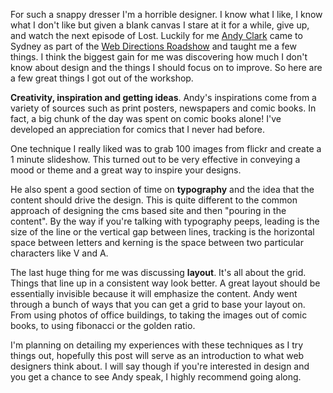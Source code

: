 <!-- 
  tags: sxsw rant
-->
For such a snappy dresser I'm a horrible designer. I know what I like, I know what I don't like but given a blank canvas I stare at it for a while, give up, and watch the next episode of Lost. Luckily for me [Andy Clark](http://forabeautifulweb.com/blog/) came to Sydney as part of the [Web Directions Roadshow](http://roadshow09.webdirections.org/) and taught me a few things. I think the biggest gain for me was discovering how much I don't know about design and the things I should focus on to improve. So here are a few great things I got out of the workshop.

**Creativity, inspiration and getting ideas**. Andy's inspirations come from a variety of sources such as print posters, newspapers and comic books. In fact, a big chunk of the day was spent on comic books alone! I've developed an appreciation for comics that I never had before.

One technique I really liked was to grab 100 images from flickr and create a 1 minute slideshow. This turned out to be very effective in conveying a mood or theme and a great way to inspire your designs.

He also spent a good section of time on **typography** and the idea that the content should drive the design. This is quite different to the common approach of designing the cms based site and then "pouring in the content". By the way if you're talking with typography peeps, leading is the size of the line or the vertical gap between lines, tracking is the horizontal space between letters and kerning is the space between two particular characters like V and A.

The last huge thing for me was discussing **layout**. It's all about the grid. Things that line up in a consistent way look better. A great layout should be essentially invisible because it will emphasize the content. Andy went through a bunch of ways that you can get a grid to base your layout on. From using photos of office buildings, to taking the images out of comic books, to using fibonacci or the golden ratio.

I'm planning on detailing my experiences with these techniques as I try things out, hopefully this post will serve as an introduction to what web designers think about. I will say though if you're interested in design and you get a chance to see Andy speak, I highly recommend going along.